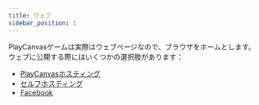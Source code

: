 ```yaml
---
title: ウェブ
sidebar_position: 1
---
```


PlayCanvasゲームは実際はウェブページなので、ブラウザをホームとします。 ウェブに公開する際にはいくつかの選択肢があります：

* [PlayCanvasホスティング][1]
* [セルフホスティング][2]
* [Facebook][3]

[1]: /user-manual/publishing/web/playcanvas-hosting
[2]: /user-manual/publishing/web/self-hosting
[3]: /user-manual/publishing/web/facebook
